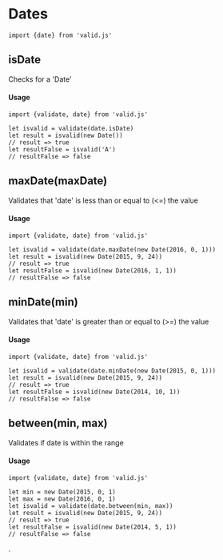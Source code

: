 # Dates

```es6
import {date} from 'valid.js'
```

## isDate

Checks for a 'Date'

#### Usage
```es6
import {validate, date} from 'valid.js'

let isvalid = validate(date.isDate)
let result = isvalid(new Date())
// result => true
let resultFalse = isvalid('A')
// resultFalse => false
```


## maxDate(maxDate)

Validates that 'date' is less than or equal to (<=) the value

#### Usage
```es6
import {validate, date} from 'valid.js'

let isvalid = validate(date.maxDate(new Date(2016, 0, 1)))
let result = isvalid(new Date(2015, 9, 24))
// result => true
let resultFalse = isvalid(new Date(2016, 1, 1))
// resultFalse => false
```

## minDate(min)

Validates that 'date' is greater than or equal to (>=) the value

#### Usage

```es6
import {validate, date} from 'valid.js'

let isvalid = validate(date.minDate(new Date(2015, 0, 1)))
let result = isvalid(new Date(2015, 9, 24))
// result => true
let resultFalse = isvalid(new Date(2014, 10, 1))
// resultFalse => false
```

## between(min, max)

Validates if date is within the range

#### Usage

```es6
import {validate, date} from 'valid.js'

let min = new Date(2015, 0, 1)
let max = new Date(2016, 0, 1)
let isvalid = validate(date.between(min, max))
let result = isvalid(new Date(2015, 9, 24))
// result => true
let resultFalse = isvalid(new Date(2014, 5, 1))
// resultFalse => false
```

.
